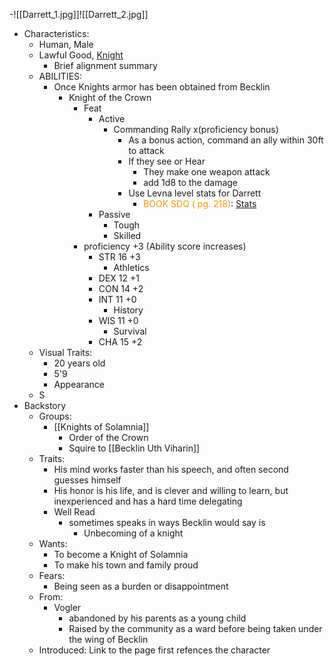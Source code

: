 -![[Darrett_1.jpg]]![[Darrett_2.jpg]]
- Characteristics:
	- Human, Male
	- Lawful Good, [Knight](https://www.dndbeyond.com/monsters/16938-knight?srsltid=AfmBOopNxkN0bsK9lf2m79Q45ABwF87ZZshycBXfdvtHB-gOw1moY7-j) 
		- Brief alignment summary
	- ABILITIES:
		- Once Knights armor has been obtained from Becklin
			- Knight of the Crown
				- Feat
					- Active
						- Commanding Rally x(proficiency bonus)
							- As a bonus action, command an ally within 30ft to attack
							- If they see or Hear
								- They make one weapon attack
								- add 1d8 to the damage
							- Use Levna level stats for Darrett
								- <span style="color:rgb(255, 149, 0)">BOOK SDQ ( pg. 218)</span>: [Stats](https://5e.tools/bestiary/levna-drakehorn-dsotdq.html#:~:text=Levna%20beyond%201st%20Level%5B%E2%80%93%5D&text=Second%20Wind.,a%20short%20or%20long%20rest.) 
					- Passive
						- Tough
						- Skilled
				- proficiency +3 (Ability score increases)
					- STR 16 +3
						- Athletics 
					- DEX 12 +1
					- CON 14 +2
					- INT 11 +0
						- History
					- WIS 11 +0
						- Survival
					- CHA 15 +2
	- Visual Traits:
		- 20 years old
		- 5'9
		- Appearance
	- S
- Backstory
	- Groups:
		- [[Knights of Solamnia]]
			- Order of the Crown
			- Squire to [[Becklin Uth Viharin]] 
	- Traits:
		- His mind works faster than his speech, and often second guesses himself
		- His honor is his life, and is clever and willing to learn, but inexperienced and has a hard time delegating
		- Well Read
			- sometimes speaks in ways Becklin would say is
				- Unbecoming of a knight
	- Wants:
		- To become a Knight of Solamnia
		- To make his town and family proud
	- Fears:
		- Being seen as a burden or disappointment
	- From:
		- Vogler
			- abandoned by his parents as a young child
			- Raised by the community as a ward before being taken under the wing of Becklin
	- Introduced: Link to the page first refences the character